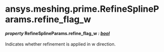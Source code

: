 <a id="ansys-meshing-prime-refinesplineparams-refine-flag-w"></a>

# ansys.meshing.prime.RefineSplineParams.refine_flag_w

<a id="ansys.meshing.prime.RefineSplineParams.refine_flag_w"></a>

#### *property* RefineSplineParams.refine_flag_w *: [bool](https://docs.python.org/3.11/library/functions.html#bool)*

Indicates whether refinement is applied in w direction.

<!-- !! processed by numpydoc !! -->
